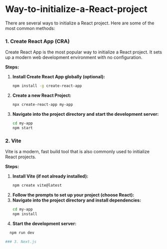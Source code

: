 # Way-to-initialize-a-React-project
There are several ways to initialize a React project. Here are some of the most common methods:

### 1. Create React App (CRA)
Create React App is the most popular way to initialize a React project. It sets up a modern web development environment with no configuration.

**Steps:**

1. **Install Create React App globally (optional):**
   ```bash
   npm install -g create-react-app
2. **Create a new React Project:**
   ```bash
   npx create-react-app my-app
3. **Navigate into the project directory and start the development server:**
   ```bash
   cd my-app
   npm start

### 2. Vite
Vite is a modern, fast build tool that is also commonly used to initialize React projects.

**Steps:**

1. **Install Vite (if not already installed):**
   ```bash
   npm create vite@latest
2. **Follow the prompts to set up your project (choose React):**
3. **Navigate into the project directory and install dependencies:**
   ```bash
   cd my-app
   npm install     
4. **Start the development server:**
  ```bash
    npm run dev

### 3. Next.js





